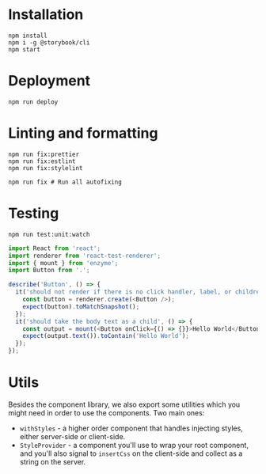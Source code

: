 # Installation

```
npm install
npm i -g @storybook/cli
npm start
```

# Deployment

```
npm run deploy
```

# Linting and formatting

```
npm run fix:prettier
npm run fix:estlint
npm run fix:stylelint

npm run fix # Run all autofixing
```

# Testing

```
npm run test:unit:watch
```

```javascript
import React from 'react';
import renderer from 'react-test-renderer';
import { mount } from 'enzyme';
import Button from '.';

describe('Button', () => {
  it('should not render if there is no click handler, label, or children', () => {
    const button = renderer.create(<Button />);
    expect(button).toMatchSnapshot();
  });
  it('should take the body text as a child', () => {
    const output = mount(<Button onClick={() => {}}>Hello World</Button>);
    expect(output.text()).toContain('Hello World');
  });
});

```

# Utils

Besides the component library, we also export some utilities which you
might need in order to use the components. Two main ones:

- `withStyles` - a higher order component that handles injecting styles,
  either server-side or client-side.
- `StyleProvider` - a component you'll use to wrap your root component,
  and you'll also signal to `insertCss` on the client-side and
  collect as a string on the server.
